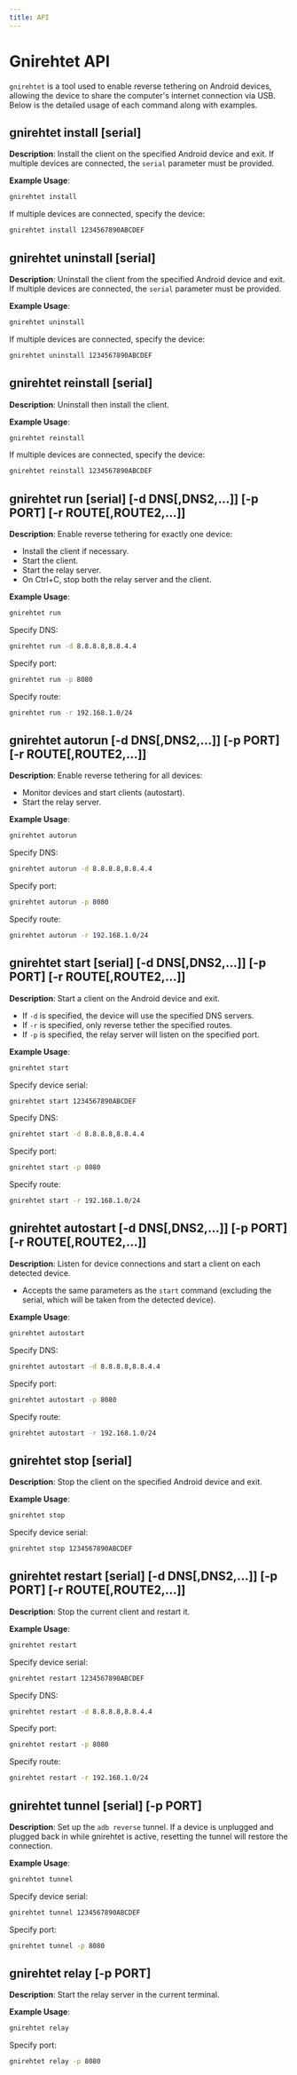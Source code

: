 ```yaml
---
title: API
---
```


# Gnirehtet API

`gnirehtet` is a tool used to enable reverse tethering on Android devices, allowing the device to share the computer's internet connection via USB. Below is the detailed usage of each command along with examples.

## gnirehtet install [serial]

**Description**: Install the client on the specified Android device and exit. If multiple devices are connected, the `serial` parameter must be provided.

**Example Usage**:
```bash
gnirehtet install
```
If multiple devices are connected, specify the device:
```bash
gnirehtet install 1234567890ABCDEF
```

## gnirehtet uninstall [serial]

**Description**: Uninstall the client from the specified Android device and exit. If multiple devices are connected, the `serial` parameter must be provided.

**Example Usage**:
```bash
gnirehtet uninstall
```
If multiple devices are connected, specify the device:
```bash
gnirehtet uninstall 1234567890ABCDEF
```

## gnirehtet reinstall [serial]

**Description**: Uninstall then install the client.

**Example Usage**:
```bash
gnirehtet reinstall
```
If multiple devices are connected, specify the device:
```bash
gnirehtet reinstall 1234567890ABCDEF
```

## gnirehtet run [serial] [-d DNS[,DNS2,...]] [-p PORT] [-r ROUTE[,ROUTE2,...]]

**Description**: Enable reverse tethering for exactly one device:
- Install the client if necessary.
- Start the client.
- Start the relay server.
- On Ctrl+C, stop both the relay server and the client.

**Example Usage**:
```bash
gnirehtet run
```
Specify DNS:
```bash
gnirehtet run -d 8.8.8.8,8.8.4.4
```
Specify port:
```bash
gnirehtet run -p 8080
```
Specify route:
```bash
gnirehtet run -r 192.168.1.0/24
```

## gnirehtet autorun [-d DNS[,DNS2,...]] [-p PORT] [-r ROUTE[,ROUTE2,...]]

**Description**: Enable reverse tethering for all devices:
- Monitor devices and start clients (autostart).
- Start the relay server.

**Example Usage**:
```bash
gnirehtet autorun
```
Specify DNS:
```bash
gnirehtet autorun -d 8.8.8.8,8.8.4.4
```
Specify port:
```bash
gnirehtet autorun -p 8080
```
Specify route:
```bash
gnirehtet autorun -r 192.168.1.0/24
```

## gnirehtet start [serial] [-d DNS[,DNS2,...]] [-p PORT] [-r ROUTE[,ROUTE2,...]]

**Description**: Start a client on the Android device and exit.
- If `-d` is specified, the device will use the specified DNS servers.
- If `-r` is specified, only reverse tether the specified routes.
- If `-p` is specified, the relay server will listen on the specified port.

**Example Usage**:
```bash
gnirehtet start
```
Specify device serial:
```bash
gnirehtet start 1234567890ABCDEF
```
Specify DNS:
```bash
gnirehtet start -d 8.8.8.8,8.8.4.4
```
Specify port:
```bash
gnirehtet start -p 8080
```
Specify route:
```bash
gnirehtet start -r 192.168.1.0/24
```

## gnirehtet autostart [-d DNS[,DNS2,...]] [-p PORT] [-r ROUTE[,ROUTE2,...]]

**Description**: Listen for device connections and start a client on each detected device.
- Accepts the same parameters as the `start` command (excluding the serial, which will be taken from the detected device).

**Example Usage**:
```bash
gnirehtet autostart
```
Specify DNS:
```bash
gnirehtet autostart -d 8.8.8.8,8.8.4.4
```
Specify port:
```bash
gnirehtet autostart -p 8080
```
Specify route:
```bash
gnirehtet autostart -r 192.168.1.0/24
```

## gnirehtet stop [serial]

**Description**: Stop the client on the specified Android device and exit.

**Example Usage**:
```bash
gnirehtet stop
```
Specify device serial:
```bash
gnirehtet stop 1234567890ABCDEF
```

## gnirehtet restart [serial] [-d DNS[,DNS2,...]] [-p PORT] [-r ROUTE[,ROUTE2,...]]

**Description**: Stop the current client and restart it.

**Example Usage**:
```bash
gnirehtet restart
```
Specify device serial:
```bash
gnirehtet restart 1234567890ABCDEF
```
Specify DNS:
```bash
gnirehtet restart -d 8.8.8.8,8.8.4.4
```
Specify port:
```bash
gnirehtet restart -p 8080
```
Specify route:
```bash
gnirehtet restart -r 192.168.1.0/24
```

## gnirehtet tunnel [serial] [-p PORT]

**Description**: Set up the `adb reverse` tunnel. If a device is unplugged and plugged back in while gnirehtet is active, resetting the tunnel will restore the connection.

**Example Usage**:
```bash
gnirehtet tunnel
```
Specify device serial:
```bash
gnirehtet tunnel 1234567890ABCDEF
```
Specify port:
```bash
gnirehtet tunnel -p 8080
```

## gnirehtet relay [-p PORT]

**Description**: Start the relay server in the current terminal.

**Example Usage**:
```bash
gnirehtet relay
```
Specify port:
```bash
gnirehtet relay -p 8080
```